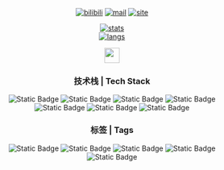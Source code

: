 <div align='center'>

[![bilibili]][bililink]
[![mail]][mailto]
[![site]][sitelink]

[![stats]][home]
</br>
[![langs]][home]

</div>

[home]: https://github.com/KanzakiD

<!-- Social Links with Fancy Icons -->
[bilibili]: https://img.shields.io/badge/Bilibili-%E7%A5%9E%E5%B4%8E%E5%8F%AF%E6%B1%97-00A1D6?style=for-the-badge&logo=bilibili&logoColor=white
[bililink]: https://space.bilibili.com/24449466

[mail]: https://img.shields.io/badge/Email-kanzakid@qq.com-D14836?style=for-the-badge&logo=gmail&logoColor=white
[mailto]: mailto:kanzakid@qq.com

[site]: https://img.shields.io/badge/Site-%E7%A5%9E%E5%B4%8E's%20Menu-87CF3E?style=for-the-badge&logo=visual-studio-code&logoColor=white
[sitelink]: https://kanzaki.cn

<!-- stats -->
[stats]: https://github-readme-stats.vercel.app/api?username=kanzakid&theme=dracula&show_icons=true

<!-- languages -->
[langs]: https://github-readme-stats.vercel.app/api/top-langs/?username=kanzakid&theme=dracula&layout=compact&exclude_repo=nonebot-plugin-ai-topia

<!--icon-->
<div align="center">
<img src="https://media2.giphy.com/media/QssGEmpkyEOhBCb7e1/giphy.gif?cid=ecf05e47a0n3gi1bfqntqmob8g9aid1oyj2wr3ds3mg700bl&rid=giphy.gif" width="30px">
</div>
<!-- Skills Section -->
<h3 align="center">
  技术栈 | Tech Stack
</h3>
<div align="center">
  <img alt="Static Badge" src="https://img.shields.io/badge/shell-%23696969?style=for-the-badge&logo=shell&logoColor=white">
  <img alt="Static Badge" src="https://img.shields.io/badge/docker-%2300BFFF?style=for-the-badge&logo=docker&logoColor=white">
  <img alt="Static Badge" src="https://img.shields.io/badge/k8s-%234169E1?style=for-the-badge&logo=kubernetes&logoColor=white">
  <img alt="Static Badge" src="https://img.shields.io/badge/redis-%23FF4500?style=for-the-badge&logo=redis&logoColor=white">
  <img alt="Static Badge" src="https://img.shields.io/badge/c-%236495ED?style=for-the-badge&logo=c&logoColor=white">
  <img alt="Static Badge" src="https://img.shields.io/badge/go-%231E90FF?style=for-the-badge&logo=go&logoColor=white">
  <img alt="Static Badge" src="https://img.shields.io/badge/python-%23DAA520?style=for-the-badge&logo=python&logoColor=white">
</div>

<!-- Tags -->
<h3 align="center">
  标签 | Tags
</h3>
<div align="center">
  <img alt="Static Badge" src="https://img.shields.io/badge/%E6%B8%B8%E6%88%8F%E7%B3%95%E6%89%8B-%2340E0D0?style=for-the-badge&logoColor=white">
  <img alt="Static Badge" src="https://img.shields.io/badge/Vocaloid-%23FF8C00?style=for-the-badge&logoColor=white">
  <img alt="Static Badge" src="https://img.shields.io/badge/%E4%BA%8C%E6%AC%A1%E5%85%83-%23EE82EE?style=for-the-badge&logoColor=white">
  <img alt="Static Badge" src="https://img.shields.io/badge/Miku%E5%8E%A8-%2300EEEE?style=for-the-badge&logoColor=white">
  <img alt="Static Badge" src="https://img.shields.io/badge/%E5%88%9D%E7%BA%A7%E8%BF%90%E7%BB%B4-%23778899?style=for-the-badge&logoColor=white">
  
</div>
